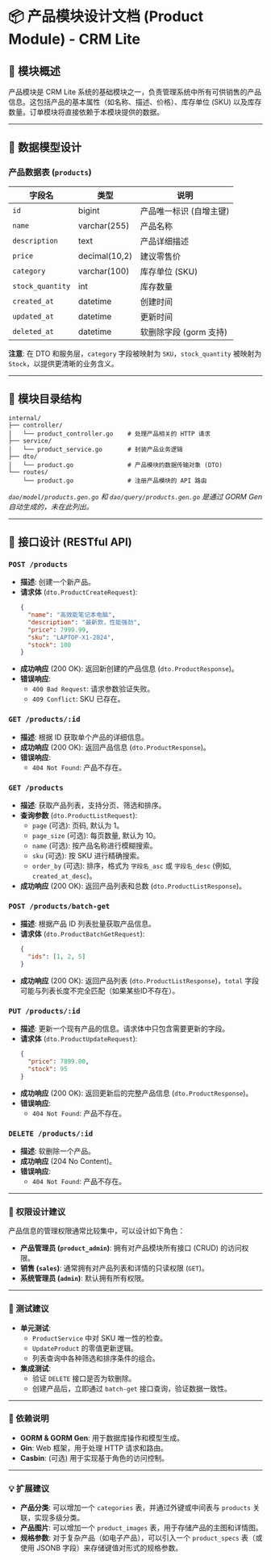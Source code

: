 # 📦 产品模块设计文档 (Product Module) - CRM Lite

## 📌 模块概述

产品模块是 CRM Lite 系统的基础模块之一，负责管理系统中所有可供销售的产品信息。这包括产品的基本属性（如名称、描述、价格）、库存单位 (SKU) 以及库存数量。订单模块将直接依赖于本模块提供的数据。

---

## 🧱 数据模型设计

### 产品数据表 (`products`)

| 字段名          | 类型         | 说明                         |
|-----------------|--------------|------------------------------|
| `id`            | bigint       | 产品唯一标识 (自增主键)     |
| `name`          | varchar(255) | 产品名称                     |
| `description`   | text         | 产品详细描述                 |
| `price`         | decimal(10,2)| 建议零售价                   |
| `category`      | varchar(100) | 库存单位 (SKU)               |
| `stock_quantity`| int          | 库存数量                     |
| `created_at`    | datetime     | 创建时间                     |
| `updated_at`    | datetime     | 更新时间                     |
| `deleted_at`    | datetime     | 软删除字段 (gorm 支持)      |

**注意**: 在 DTO 和服务层，`category` 字段被映射为 `SKU`，`stock_quantity` 被映射为 `Stock`，以提供更清晰的业务含义。

---

## 📂 模块目录结构

```
internal/
├── controller/
│   └── product_controller.go    # 处理产品相关的 HTTP 请求
├── service/
│   └── product_service.go       # 封装产品业务逻辑
├── dto/
│   └── product.go               # 产品模块的数据传输对象 (DTO)
└── routes/
    └── product.go               # 注册产品模块的 API 路由
```
*`dao/model/products.gen.go` 和 `dao/query/products.gen.go` 是通过 GORM Gen 自动生成的，未在此列出。*

---

## 🔌 接口设计 (RESTful API)

### `POST /products`

*   **描述**: 创建一个新产品。
*   **请求体** (`dto.ProductCreateRequest`):
    ```json
    {
      "name": "高效能笔记本电脑",
      "description": "最新款，性能强劲",
      "price": 7999.99,
      "sku": "LAPTOP-X1-2024",
      "stock": 100
    }
    ```
*   **成功响应** (200 OK): 返回新创建的产品信息 (`dto.ProductResponse`)。
*   **错误响应**:
    *   `400 Bad Request`: 请求参数验证失败。
    *   `409 Conflict`: SKU 已存在。

### `GET /products/:id`

*   **描述**: 根据 ID 获取单个产品的详细信息。
*   **成功响应** (200 OK): 返回产品信息 (`dto.ProductResponse`)。
*   **错误响应**:
    *   `404 Not Found`: 产品不存在。

### `GET /products`

*   **描述**: 获取产品列表，支持分页、筛选和排序。
*   **查询参数** (`dto.ProductListRequest`):
    *   `page` (可选): 页码, 默认为 1。
    *   `page_size` (可选): 每页数量, 默认为 10。
    *   `name` (可选): 按产品名称进行模糊搜索。
    *   `sku` (可选): 按 SKU 进行精确搜索。
    *   `order_by` (可选): 排序，格式为 `字段名_asc` 或 `字段名_desc` (例如, `created_at_desc`)。
*   **成功响应** (200 OK): 返回产品列表和总数 (`dto.ProductListResponse`)。

### `POST /products/batch-get`

*   **描述**: 根据产品 ID 列表批量获取产品信息。
*   **请求体** (`dto.ProductBatchGetRequest`):
    ```json
    {
      "ids": [1, 2, 5]
    }
    ```
*   **成功响应** (200 OK): 返回产品列表 (`dto.ProductListResponse`)，`total` 字段可能与列表长度不完全匹配（如果某些ID不存在）。

### `PUT /products/:id`

*   **描述**: 更新一个现有产品的信息。请求体中只包含需要更新的字段。
*   **请求体** (`dto.ProductUpdateRequest`):
    ```json
    {
      "price": 7899.00,
      "stock": 95
    }
    ```
*   **成功响应** (200 OK): 返回更新后的完整产品信息 (`dto.ProductResponse`)。
*   **错误响应**:
    *   `404 Not Found`: 产品不存在。

### `DELETE /products/:id`

*   **描述**: 软删除一个产品。
*   **成功响应** (204 No Content)。
*   **错误响应**:
    *   `404 Not Found`: 产品不存在。

---

### 🔐 权限设计建议

产品信息的管理权限通常比较集中，可以设计如下角色：

*   **产品管理员 (`product_admin`)**: 拥有对产品模块所有接口 (CRUD) 的访问权限。
*   **销售 (`sales`)**: 通常拥有对产品列表和详情的只读权限 (`GET`)。
*   **系统管理员 (`admin`)**: 默认拥有所有权限。

---

### 🧪 测试建议

*   **单元测试**:
    *   `ProductService` 中对 SKU 唯一性的检查。
    *   `UpdateProduct` 的零值更新逻辑。
    *   列表查询中各种筛选和排序条件的组合。
*   **集成测试**:
    *   验证 `DELETE` 接口是否为软删除。
    *   创建产品后，立即通过 `batch-get` 接口查询，验证数据一致性。

---

### 📎 依赖说明

*   **GORM & GORM Gen**: 用于数据库操作和模型生成。
*   **Gin**: Web 框架，用于处理 HTTP 请求和路由。
*   **Casbin**: (可选) 用于实现基于角色的访问控制。

---

### 💡 扩展建议

*   **产品分类**: 可以增加一个 `categories` 表，并通过外键或中间表与 `products` 关联，实现多级分类。
*   **产品图片**: 可以增加一个 `product_images` 表，用于存储产品的主图和详情图。
*   **规格参数**: 对于复杂产品（如电子产品），可以引入一个 `product_specs` 表（或使用 JSONB 字段）来存储键值对形式的规格参数。 